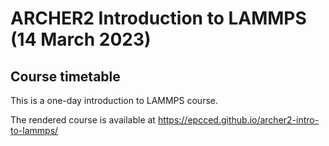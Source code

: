# ARCHER2 Introduction to LAMMPS (14 March 2023)


## Course timetable

This is a one-day introduction to LAMMPS course.

The rendered course is available at https://epcced.github.io/archer2-intro-to-lammps/




